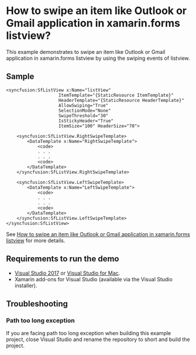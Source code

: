 # How to swipe an item like Outlook or Gmail application in xamarin.forms listview?
This example demonstrates to swipe an item like Outlook or Gmail application in xamarin.forms listview by using the swiping events of listview.

## Sample

```xaml
<syncfusion:SfListView x:Name="listView"
                    ItemTemplate="{StaticResource ItemTemplate}" 
                    HeaderTemplate="{StaticResource HeaderTemplate}"
                    AllowSwiping="True" 
                    SelectionMode="None"
                    SwipeThreshold="30"  
                    IsStickyHeader="True" 
                    ItemSize="100" HeaderSize="70">

    <syncfusion:SfListView.RightSwipeTemplate>
        <DataTemplate x:Name="RightSwipeTemplate">
            <code>
            . . .
            . . .
            <code>
        </DataTemplate>
    </syncfusion:SfListView.RightSwipeTemplate>

    <syncfusion:SfListView.LeftSwipeTemplate>
        <DataTemplate x:Name="LeftSwipeTemplate">
            <code>
            . . .
            . . .
            <code>
        </DataTemplate>
    </syncfusion:SfListView.LeftSwipeTemplate>
</syncfusion:SfListView>
```

See [How to swipe an item like Outlook or Gmail application in xamarin.forms listview](https://www.syncfusion.com/kb/9965/how-to-swipe-an-item-like-outlook-or-gmail-application-in-xamarin-forms-listview) for more details.
## <a name="requirements-to-run-the-demo"></a>Requirements to run the demo ##

* [Visual Studio 2017](https://visualstudio.microsoft.com/downloads/) or [Visual Studio for Mac](https://visualstudio.microsoft.com/vs/mac/).
* Xamarin add-ons for Visual Studio (available via the Visual Studio installer).

## <a name="troubleshooting"></a>Troubleshooting ##
### Path too long exception
If you are facing path too long exception when building this example project, close Visual Studio and rename the repository to short and build the project.
